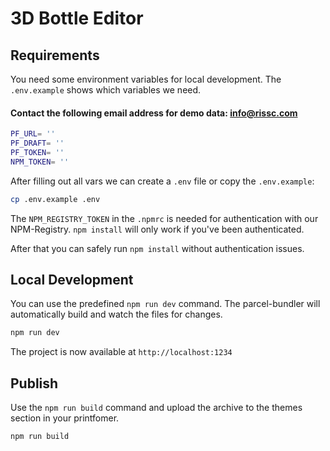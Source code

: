 # 3D Bottle Editor

## Requirements

You need some environment variables for local development. The `.env.example` shows which variables we need.
#### Contact the following email address for demo data: info@rissc.com

```bash
PF_URL= ''
PF_DRAFT= ''
PF_TOKEN= ''
NPM_TOKEN= ''
```
After filling out all vars we can create a `.env` file or copy the `.env.example`:

```bash
cp .env.example .env 
```
The `NPM_REGISTRY_TOKEN` in the `.npmrc` is needed for authentication with our NPM-Registry. `npm install` will only work if you've been authenticated.

After that you can safely run `npm install` without authentication issues.



## Local Development 
You can use the predefined `npm run dev` command. The parcel-bundler will automatically build and watch the files for changes.

```bash
npm run dev
```
The project is now available at `http://localhost:1234`   

## Publish
Use the `npm run build` command and upload the archive to the themes section in your printfomer.

```bash
npm run build
```
